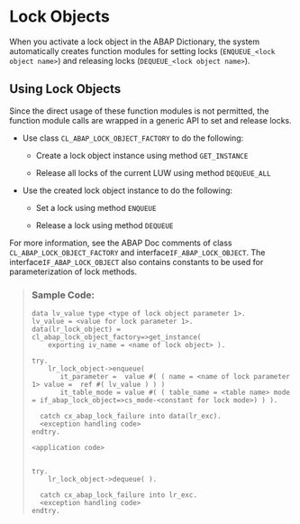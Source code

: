<!-- loio06d03eda843643b7a64acfb67edf521b -->

# Lock Objects

When you activate a lock object in the ABAP Dictionary, the system automatically creates function modules for setting locks \(`ENQUEUE_<lock object name>`\) and releasing locks \(`DEQUEUE_<lock object name>`\).



<a name="loio06d03eda843643b7a64acfb67edf521b__section_fzv_5v1_zmb"/>

## Using Lock Objects

Since the direct usage of these function modules is not permitted, the function module calls are wrapped in a generic API to set and release locks.

-   Use class `CL_ABAP_LOCK_OBJECT_FACTORY` to do the following:
    -   Create a lock object instance using method `GET_INSTANCE`

    -   Release all locks of the current LUW using method `DEQUEUE_ALL`


-   Use the created lock object instance to do the following:

    -   Set a lock using method `ENQUEUE`

    -   Release a lock using method `DEQUEUE`



For more information, see the ABAP Doc comments of class `CL_ABAP_LOCK_OBJECT_FACTORY` and interface`IF_ABAP_LOCK_OBJECT`. The interface`IF_ABAP_LOCK_OBJECT` also contains constants to be used for parameterization of lock methods.

> ### Sample Code:  
> ```lang-abap
> data lv_value type <type of lock object parameter 1>.
> lv_value = <value for lock parameter 1>.
> data(lr_lock_object) =  cl_abap_lock_object_factory=>get_instance( 
>     exporting iv_name = <name of lock object> ).
> 
> try.
>     lr_lock_object->enqueue( 
>        it_parameter =  value #( ( name = <name of lock parameter 1> value =  ref #( lv_value ) ) )
>        it_table_mode = value #( ( table_name = <table name> mode = if_abap_lock_object=>cs_mode-<constant for lock mode>) ) ).
> 
>   catch cx_abap_lock_failure into data(lr_exc).
> 	<exception handling code>
> endtry.
> 
> <application code>
> 
> 
> try.
>     lr_lock_object->dequeue( ).
> 
>   catch cx_abap_lock_failure into lr_exc.
> 	<exception handling code>
> endtry.
> 
> ```

